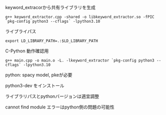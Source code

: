 keyword_extracorから共有ライブラリを生成
```shell
g++ keyword_extractor.cpp -shared -o libkeyword_extractor.so -fPIC `pkg-config python3 --cflags` -lpython3.10
```
ライブライパス
```shell
export LD_LIBRARY_PATH=.:$LD_LIBRARY_PATH
```
C-Python 動作確認用
```shell
g++ main.cpp -o main.o -L. -lkeyword_extractor `pkg-config python3 --cflags` -lpython3.10
```

python: spacy model, pkeが必要 

python3-dev をインストール

ライブラリパスとpythonバージョンは適宜調整

cannot find module エラーはpython側の問題の可能性